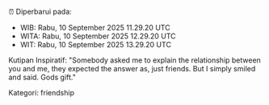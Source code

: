 ⏰ Diperbarui pada:
- WIB: Rabu, 10 September 2025 11.29.20 UTC
- WITA: Rabu, 10 September 2025 12.29.20 UTC
- WIT: Rabu, 10 September 2025 13.29.20 UTC

Kutipan Inspiratif:
"Somebody asked me to explain the relationship between you and me, they expected the answer as, just friends. But I simply smiled and said. Gods gift."


Kategori: friendship

